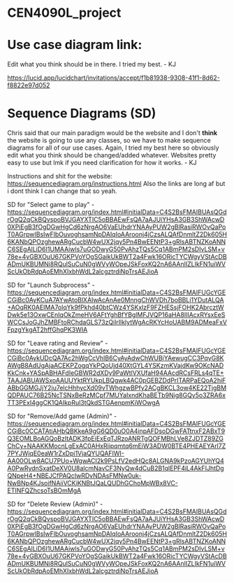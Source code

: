 # CEN4090L_project


# Use case diagram link:

Edit what you think should be in there. I tried my best. - KJ

https://lucid.app/lucidchart/invitations/accept/f1b81938-9308-41f1-8d62-f8822e97d052

# Sequence Diagrams (SD)

Chris said that our main paradigm would be the website and I don't **think** the website is going to use any classes, so we have to make
sequence diagrams for all of our use cases. Again, I tried my best here so obviously edit what you think should be changed/added whatever. Websites pretty easy to use but lmk if you need clarification for how it works. - KJ

Instructions and shit for the website: https://sequencediagram.org/instructions.html
Also the links are long af but i dont think I can change that so yeah.

SD for "Select game to play" - https://sequencediagram.org/index.html#initialData=C4S2BsFMAIBUAsQGdrOgQ2qCkBQvspoBVJGAYXTIC5oBBAEwFsQA7aAJUiYHsA3GB3ShWAcwD0XPiEgB3fOgDGwHgCd6zNrgAO6VaEUhdrYNAAyPUW2gBlRasiRWOvQaPoT0AGrpwIBsIwFlbOuvoghsamNpDAIqIoAAroonj4jCzsALQAfDnmltZ2Dk605H6KANbQPOzghewARgCucbW4wUX2jqy5Pn4BwEENtP3+gRlsABTNZKoANNC6SEgAlLiD6I1UMAAiwls7uGODwyG50PvAhzTQs5Cq1ABmPM2sDIvLSM+v78e+4yGBXOuU67GKPVoYOgSGaikUkBWT2a4Fwk16ORicTYCWgyVStAcDBADmUKBUMNi8RQulSuCuN0gWVyWOpeJSkFoxKQ2nA6AAnlIZLIkFN1uiWVScUkObRdpAoEMhXIxbhWdL2alcgztrdiNpTrsAEJioA

SD for "Launch Subprocess" -
https://sequencediagram.org/index.html#initialData=C4S2BsFMAIFUGcYGECGiBc0AyKCuA7AYwAtoBlXAIwAcAnAe0MnngChWVDh7boBBLj1YDutALQA+AOqRK0AEIMA7olqYk9fPkhd40btCWz4YSKxlzF9FZHESsjFOHK2AbrcztWDwk5e13OxwCEnIqOkZmeHV6AFtYghBfYBglMFJVQP16aHA8IlIAcxRYsxEeSWCCsJoGJhZMBFtoRChdaGLS73zQilrIlklytWgAcRKYcHoUABM9ADMeaFxVFpzgYkgAT2hffGhqPK3WIA

SD for "Leave rating and Review" -
https://sequencediagram.org/index.html#initialData=C4S2BsFMAIFUGcYGECGiBc0AykUDcQA7Ac2hWgCcVhIB6CyAyAdwChWUBjYAewugCC3PqyG8KAWgB8AdUgAjaACEKPZogqYkPQoUjd40XtGYL4YSKzmKVajdKw9OKcNADKkCnk+YASpABHAFdIeGBWR2dXDy9PaWtlVXUfaH94AAcdRCsFRLs4qTE+TAAJABUAWSxoAAUUYktRYUkpLBQgwk4AC0pGEBZDdPrITARPaEQoA2hiFABbGGMGJjY2ju7elcHhhycXd09vTWhgzwBPfy2ACgBKCL3ow4KE22TjgBMQDPAUC76B25NcTSNxBeRzMCpf7MUYaIxndKhaBETb9Nig8GQy5o3ZRA6xTT3PExI4ggCK1QAIkpRul3tQkdSTGAenpmKiWOwgA

SD for "Remove/Add game (Admin)" -
https://sequencediagram.org/index.html#initialData=C4S2BsFMAIFUGcYGECGiBc0CCATAtiAHbQBKkeA9gG6QD0uO0A4inpAFDsoDGwFATtnxF2ABxT9Q3EOMLBoAGQoBzItADK3fpEiExEqTJRzoANRTgQOFMBhLVe8ZJDTZ89ZGChCy+NAAKKMocnLgExAC0AHxRiipqmtq6mEiW3ADW0BTE4PHEAEYArl7Z7PYJWjqE0eaW1rZxDpi1VjaQYUQAFIWI-AA00OLw8ACU7PUo+WgwACI2k9PsLfV2edHQc8ALGNA9kPzoAGYUhYQ4A0PwRydnSxatDeXV0U8alcmNavCF3NyQw4dCuB2B1qlEPF4iL4AkFIJhtDgQNpeH4+NBEJCfPAQcIwRDvNDAsFMNw0uk-NwBNp4KJsoifNAiiVCKiKNBtJQaLQUDhGChoMpWBx8VC-ETINFQZhcsoTsBOmMgA

SD for "Delete Review (Admin)" -
https://sequencediagram.org/index.html#initialData=C4S2BsFMAIBUAsQGdrOgQ2qCkBQvspoBVJGAYXTIC5oBBAEwFsQA7aAJUiYHsA3GB3ShWAcwD0XPiEgB3fOgDGwHgCd6zNrgAO6VaEUhdrYNAAyPUW2gBlRasiRWOvQaPoT0AGrpwIBsIwFlbOuvoghsamNpDAIqIoAAroonj4jCzsALQAfDnmltZ2Dk605H6KANbQPOzghewARgCucbW4wUX2jqy5Pn4BwEENtP3+gRlsABTNZKoANNC6SEgAlLiD6I1UMAAiwls7uGODwyG50PvAhzTQs5Cq1ABmPM2sDIvLSM+v78e+4yGBXOuU67GKPVoYOgSGaikUkBWT2a4Fwk16ORicTYCWgyVStAcDBADmUKBUMNi8RQulSuCuN0gWVyWOpeJSkFoxKQ2nA6AAnlIZLIkFN1uiWVScUkObRdpAoEMhXIxbhWdL2alcgztrdiNpTrsAEJioA
